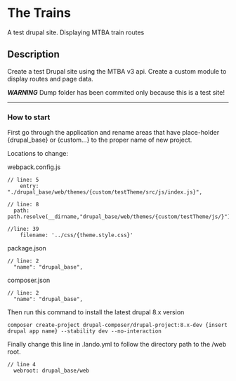 # The Trains

A test drupal site. Displaying MTBA train routes

## Description

Create a test Drupal site using the MTBA v3 api.
Create a custom module to display routes and
page data.

***WARNING***
Dump folder has been commited only because this
is a test site!

----

### How to start

First go through the application and rename areas that
have place-holder {drupal_base} or {custom...} to the 
proper name of new project.

Locations to change:

webpack.config.js
```
// line: 5
	entry: "./drupal_base/web/themes/{custom/testTheme/src/js/index.js}",

// line: 8
  path:  path.resolve(__dirname,"drupal_base/web/themes/{custom/testTheme/js/}"),

//line: 39
	filename: '../css/{theme.style.css}'

```

package.json
```
// line: 2
  "name": "drupal_base",
```

composer.json
```
// line: 2
  "name": "drupal_base",
```

Then run this command to install the latest drupal 8.x version
```
composer create-project drupal-composer/drupal-project:8.x-dev {insert drupal app name} --stability dev --no-interaction
```

Finally change this line in .lando.yml to follow the directory path to the /web root.
```
// line 4
  webroot: drupal_base/web
```
